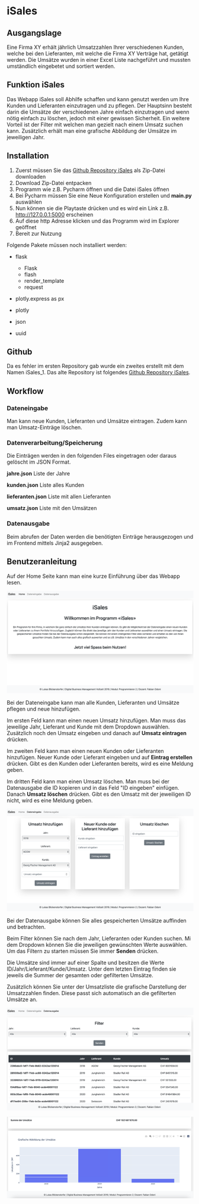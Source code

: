 # iSales

## Ausgangslage
Eine Firma XY erhält jährlich Umsatzzahlen Ihrer verschiedenen Kunden, welche bei den Lieferanten, mit welche die Firma XY Verträge hat, getätigt werden. Die Umsätze wurden in einer Excel Liste nachgeführt und mussten umständlich eingebetet und sortiert werden.

## Funktion iSales
Das Webapp iSales soll Abhilfe schaffen und kann genutzt werden um Ihre Kunden und Lieferanten einzutragen und zu pflegen. Der Hauptsinn besteht darin die Umsätze der verschiedenen Jahre einfach einzutragen und wenn nötig einfach zu löschen, jedoch mit einer gewissen Sicherheit. Ein weitere Vorteil ist der Filter mit welchen man gezielt nach einem Umsatz suchen kann. Zusätzlich erhält man eine grafische Abbildung der Umsätze im jeweiligen Jahr.

## Installation
1. Zuerst müssen Sie das [Github Repository iSales](https://github.com/lublic/iSales_1) als Zip-Datei downloaden
2. Download Zip-Datei entpacken
3. Programm wie z.B. Pycharm öffnen und die Datei iSales öffnen
4. Bei Pycharm müssen Sie eine Neue Konfiguration erstellen und **main.py** auswählen
5. Nun können sie die Playtaste drücken und es wird ein Link z.B. http://127.0.0.1:5000 erscheinen
6. Auf diese http Adresse klicken und das Programm wird im Explorer geöffnet
7. Bereit zur Nutzung

Folgende Pakete müssen noch installiert werden:

- flask
    - Flask
    - flash
    - render_template
    - request

- plotly.express as px
- plotly

- json

- uuid

## Github
Da es fehler im ersten Repository gab wurde ein zweites erstellt mit dem Namen iSales_1. Das alte Repository ist folgendes [Github Repository iSales](https://github.com/lublic/iSales).

## Workflow
### Dateneingabe
Man kann neue Kunden, Lieferanten und Umsätze eintragen. Zudem kann man Umsatz-Einträge löschen.

### Datenverarbeitung/Speicherung
Die Einträgen werden in den folgenden Files eingetragen oder daraus gelöscht im JSON Format.

**jahre.json**
Liste der Jahre

**kunden.json**
Liste alles Kunden

**lieferanten.json**
Liste mit allen Lieferanten

**umsatz.json**
Liste mit den Umsätzen

### Datenausgabe
Beim abrufen der Daten werden die benötigten Einträge herausgezogen und im Frontend mittels Jinja2 ausgegeben.

## Benutzeranleitung

Auf der Home Seite kann man eine kurze Einführung über das Webapp lesen.

![Home](pictures/home.png)

Bei der Dateneingabe kann man alle Kunden, Lieferanten und Umsätze pflegen und neue hinzufügen.

Im ersten Feld kann man einen neuen Umsatz hinzufügen. Man muss das jeweilige Jahr, Lieferant und Kunde mit dem Dropdown auswählen. Zusätzlich noch den Umsatz eingeben und danach auf **Umsatz eintragen** drücken.

Im zweiten Feld kann man einen neuen Kunden oder Lieferanten hinzufügen. Neuer Kunde oder Lieferant eingeben und auf **Eintrag erstellen** drücken. Gibt es den Kunden oder Lieferanten bereits, wird es eine Meldung geben. 

Im dritten Feld kann man einen Umsatz löschen. Man muss bei der Datenausgabe die ID kopieren und in das Feld "ID eingeben" einfügen. Danach **Umsatz löschen** drücken. Gibt es den Umsatz mit der jeweiligen ID nicht, wird es eine Meldung geben.

![Dateneingabe](pictures/dateneingabe.png)

Bei der Datenausgabe können Sie alles gespeicherten Umsätze auffinden und betrachten.

Beim Filter können Sie nach dem Jahr, Lieferanten oder Kunden suchen. Mi dem Dropdown können Sie die jeweiligen gewünschten Werte auswählen. Um das Filtern zu starten müssen Sie immer **Senden** drücken.

Die Umsätze sind immer auf einer Spalte und besitzen die Werte ID/Jahr/Lieferant/Kunde/Umsatz. Unter dem letzten Eintrag finden sie jeweils die Summer der gesamten oder gefilterten Umsätze.

Zusätzlich können Sie unter der Umsatzliste die grafische Darstellung der Umsatzzahlen finden. Diese passt sich automatisch an die gefilterten Umsätze an.

![Datenausgabe1](pictures/datenausgabe1.png)

![Datenausgabe2](pictures/datenausgabe2.png)

